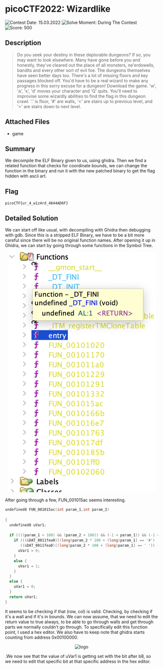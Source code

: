# picoCTF2022: Wizardlike

![Contest Date: 15.03.2022](https://img.shields.io/badge/Contest%20Date-15.03.2022-lightgrey.svg)
![Solve Moment: During The Contest](https://img.shields.io/badge/Solve%20Moment-During%20The%20Contest-brightgreen.svg)
![Score: 500](https://img.shields.io/badge/Score-500-brightgreen.svg)

## Description

> Do you seek your destiny in these deplorable dungeons? If so, you may want to look elsewhere. Many have gone before you and honestly, they've cleared out the place of all monsters, ne'erdowells, bandits and every other sort of evil foe. The dungeons themselves have seen better days too. There's a lot of missing floors and key passages blocked off. You'd have to be a real wizard to make any progress in this sorry excuse for a dungeon!
Download the game.
'w', 'a', 's', 'd' moves your character and 'Q' quits. You'll need to improvise some wizardly abilities to find the flag in this dungeon crawl. '.' is floor, '#' are walls, '<' are stairs up to previous level, and '>' are stairs down to next level.


## Attached Files

- game

## Summary

We decompile the ELF Binary given to us, using ghidra. Then we find a related function that checks for coordinate bounds, we can change the function in the binary and run it with the new patched binary to get the flag hidden with ascii art.

## Flag

```
picoCTF{ur_4_w1z4rd_4844AD6F}
```

## Detailed Solution

We can start off like usual, with decompiling with Ghidra then debugging with gdb. Since this is a stripped ELF Binary, we have to be a bit more careful since there will be no original function   names. After opening it up in Ghidra, we can start by going through some functions in the Symbol Tree.<p align="center">
![logo](https://github.com/Thinker28/picoCTF2021/blob/main/Reverse-Engineering/Wizardlike/Screen%20Shot%202022-03-29%20at%207.12.50%20PM.png "Raspberry pi")
</p>After going through a few, FUN_001015ac seems interesting.

```c
undefined8 FUN_001015ac(int param_1,int param_2)

{
  undefined8 uVar1;
  
  if ((((param_1 < 100) && (param_2 < 100)) && (-1 < param_1)) && (-1 < param_2)) {
    if (((&DAT_0011fea0)[(long)param_2 * 100 + (long)param_1] == '#') ||
       ((&DAT_0011fea0)[(long)param_2 * 100 + (long)param_1] == ' ')) {
      uVar1 = 0;
    }
    else {
      uVar1 = 1;
    }
  }
  else {
    uVar1 = 0;
  }
  return uVar1;
}
```

It seems to be checking if that (row, col) is valid. Checking, by checking if it's a wall and if it's in bounds. We can now assume, that we need to edit the return value to true always, to be able to go through walls and get through parts we normally couldn't go through. To specifically edit this function point, I used a hex editor. We also have to keep note that ghidra starts counting from address 0x00100000.<p align="center">![logo](https://github.com/Thinker28/picoCTF2022/blob/main/Reverse-Engineering/Wizardlike/Screen%20Shot%202022-03-30%20at%206.49.40%20PM.png)</p>.We now see that the value of uVar1 is getting set with the bit after b8, so we need to edit that specific bit at that specific address in the hex editor.
